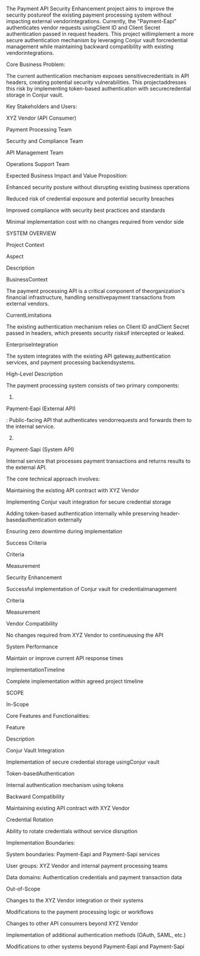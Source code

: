 The Payment API Security Enhancement project aims to improve the security postureof the existing payment processing system without impacting external vendorintegrations. Currently, the "Payment-Eapi" authenticates vendor requests usingClient ID and Client Secret authentication passed in request headers. This project willimplement a more secure authentication mechanism by leveraging Conjur vault forcredential management while maintaining backward compatibility with existing vendorintegrations.

Core Business Problem:

The current authentication mechanism exposes sensitivecredentials in API headers, creating potential security vulnerabilities. This projectaddresses this risk by implementing token-based authentication with securecredential storage in Conjur vault.

Key Stakeholders and Users:

XYZ Vendor (API Consumer)

Payment Processing Team

Security and Compliance Team

API Management Team

Operations Support Team

Expected Business Impact and Value Proposition:

Enhanced security posture without disrupting existing business operations

Reduced risk of credential exposure and potential security breaches

Improved compliance with security best practices and standards

Minimal implementation cost with no changes required from vendor side

SYSTEM OVERVIEW

Project Context

Aspect

Description

BusinessContext

The payment processing API is a critical component of theorganization's financial infrastructure, handling sensitivepayment transactions from external vendors.

CurrentLimitations

The existing authentication mechanism relies on Client ID andClient Secret passed in headers, which presents security risksif intercepted or leaked.

EnterpriseIntegration

The system integrates with the existing API gateway,authentication services, and payment processing backendsystems.

High-Level Description

The payment processing system consists of two primary components:

1.

Payment-Eapi (External API)

: Public-facing API that authenticates vendorrequests and forwards them to the internal service.

2.

Payment-Sapi (System API)

 Internal service that processes payment transactions and returns results to the external API.

The core technical approach involves:

Maintaining the existing API contract with XYZ Vendor

Implementing Conjur vault integration for secure credential storage

Adding token-based authentication internally while preserving header-basedauthentication externally

Ensuring zero downtime during implementation

Success Criteria

Criteria

Measurement

Security Enhancement

Successful implementation of Conjur vault for credentialmanagement

Criteria

Measurement

Vendor Compatibility

No changes required from XYZ Vendor to continueusing the API

System Performance

Maintain or improve current API response times

ImplementationTimeline

Complete implementation within agreed project timeline

SCOPE

In-Scope

Core Features and Functionalities:

Feature

Description

Conjur Vault Integration

Implementation of secure credential storage usingConjur vault

Token-basedAuthentication

Internal authentication mechanism using tokens

Backward Compatibility

Maintaining existing API contract with XYZ Vendor

Credential Rotation

Ability to rotate credentials without service disruption

Implementation Boundaries:

System boundaries: Payment-Eapi and Payment-Sapi services

User groups: XYZ Vendor and internal payment processing teams

Data domains: Authentication credentials and payment transaction data

Out-of-Scope

Changes to the XYZ Vendor integration or their systems

Modifications to the payment processing logic or workflows

Changes to other API consumers beyond XYZ Vendor

Implementation of additional authentication methods (OAuth, SAML, etc.)

Modifications to other systems beyond Payment-Eapi and Payment-Sapi